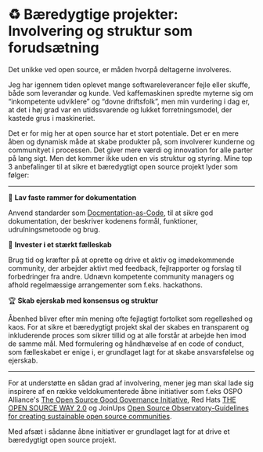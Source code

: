 # ♻️ Bæredygtige projekter: Involvering og struktur som forudsætning

Det unikke ved open source, er måden hvorpå deltagerne involveres. 

Jeg har igennem tiden oplevet mange softwareleverancer fejle eller skuffe, både som leverandør og kunde. Ved kaffemaskinen spredte myterne sig om “inkompetente udviklere” og “dovne driftsfolk”, men min vurdering i dag er, at det i høj grad var en utidssvarende og lukket forretningsmodel, der kastede grus i maskineriet.

Det er for mig her at open source har et stort potentiale. Det er en mere åben og dynamisk måde at skabe produkter på, som involverer kunderne og communityet i processen. Det giver mere værdi og innovation for alle parter på lang sigt. Men det kommer ikke uden en vis struktur og styring. Mine top 3 anbefalinger til
at sikre et bæredygtigt open source projekt lyder som følger:

---

:page_facing_up:  **Lav faste rammer for dokumentation**

Anvend standarder som [Docmentation-as-Code](https://www.writethedocs.org/guide/docs-as-code/), til at sikre god dokumentation, der beskriver kodenens formål, funktioner, udrulningsmetoode og brug. 

🤝 **Invester i et stærkt fælleskab** 

Brug tid og kræfter på at oprette og drive et aktiv og imødekommende community, der arbejder aktivt med feedback, fejlrapporter og forslag til forbedringer fra andre. Udnævn kompetente community managers og afhold regelmæssige arrangementer som f.eks. hackathons.

🏆 **Skab ejerskab med konsensus og struktur**

Åbenhed bliver efter min mening ofte fejlagtigt fortolket som regelløshed og kaos. For at sikre et bæredygtigt projekt skal der skabes en transparent og inkluderende proces som sikrer tillid og at alle forstår at arbejde hen imod de samme mål. 
Med formulering og håndhævelse af en code of conduct, som fælleskabet er enige i, er grundlaget lagt for at skabe ansvarsfølelse og ejerskab.

---
For at understøtte en sådan grad af involvering, mener jeg man skal lade sig inspirere af en række veldokumenterede åbne initiativer som f.eks OSPO Alliance's [The Open Source Good Governance Initiative](https://ospo.zone/ggi/), Red Hats [THE OPEN SOURCE WAY 2.0](https://www.theopensourceway.org/the_open_source_way-guidebook-2.0.html) og JoinUps [Open Source Observatory-Guidelines for creating sustainable open source communities](https://joinup.ec.europa.eu/collection/open-source-observatory-osor/guidelines-creating-sustainable-open-source-communities). 

Med afsæt i sådanne åbne initiativer er grundlaget lagt for at drive et bæredygtigt open source projekt.
